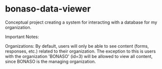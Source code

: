 # bonaso-data-viewer
Conceptual project creating a system for interacting with a database for my organization.

Important Notes:

Organizations:
By default, users will only be able to see content (forms, responses, etc.) related to their organization. The exception to this is users with the organization 'BONASO' (id=3) will be allowed to view all content, since BONASO is the managing organization. 